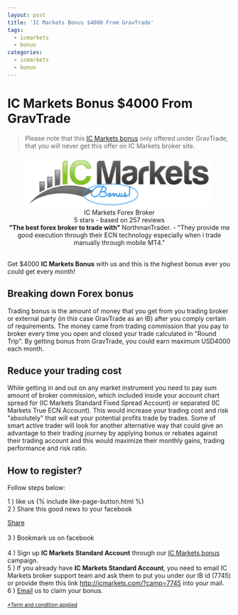 ```yaml
---
layout: post
title: 'IC Markets Bonus $4000 From GravTrade'
tags:
  - icmarkets
  - bonus
categories:
  - icmarkets
  - bonus
---
```

# IC Markets Bonus $4000 From GravTrade
> Please note that this [IC Markets bonus](http://www.gravtrade.com/bonus-and-rebates/ "IC Markets bonus") only offered under GravTrade, that you will never get this offer on IC Markets broker site.

<div align="center">
<div itemscope itemtype="http://schema.org/Review">
  <div itemprop="itemReviewed" itemscope itemtype="https://schema.org/FinancialProduct">
    <img itemprop="image" src="/static/img/general-image/ic-markets-bonus.PNG" alt="IC Markets Bonus"/>
    <br><span itemprop="name">IC Markets Forex Broker</span>
  </div>
   <div itemprop="aggregateRating" itemscope itemtype="http://schema.org/AggregateRating">
    <span itemprop="ratingValue">5</span> stars -
    based on <span itemprop="reviewCount">257</span> reviews
  </div>
  <b>"<span itemprop="name">The best forex broker to trade with</span>" </b>
  <span itemprop="author" itemscope itemtype="http://schema.org/Person">
    <span itemprop="name">NorthmanTrader.</span>
  </span>
  <span itemprop="reviewBody">- "They provide me good execution through their ECN technology especially when i trade manually through mobile MT4."</span>
  <div itemprop="publisher" itemscope itemtype="http://schema.org/Organization">
    <meta itemprop="name" content="www.GravTrade.com">
  </div>
</div>
</div><br>

Get $4000 **IC Markets Bonus** with us and this is the highest bonus ever you could get every month!

## Breaking down Forex bonus

Trading bonus is the amount of money that you get from you trading broker or external party (in this case GravTrade as an IB) after you comply certain of requirements. The money came from trading commission that you pay to broker every time you open and closed your trade calculated in "Round Trip". By getting bonus from GravTrade, you could earn maximum USD4000 each month.

## Reduce your trading cost

While getting in and out on any market instrument you need to pay sum amount of broker commission, which included inside your account chart spread for (IC Markets Standard Fixed Spread Account) or separated (IC Markets True ECN Account). This would increase your trading cost and risk "absolutely" that will eat your potential profits trade by trades. Some of smart active trader will look for another alternative way that could give an advantage to their trading journey by applying bonus or rebates against their trading account and this would maximize their monthly gains, trading performance and risk ratio.

## How to register?
Follow steps below:

1 ) like us {% include like-page-button.html %}
<br>
2 ) Share this good news to your facebook <div class="fb-share-button" data-href="http://www.gravtrade.com/icmarkets/bonus/2016/10/04/ic-markets-bonus.html" data-layout="button" data-size="small" data-mobile-iframe="true"><a class="fb-xfbml-parse-ignore" target="_blank" href="https://www.facebook.com/sharer/sharer.php?u=http%3A%2F%2Fwww.gravtrade.com%2Ficmarkets%2Fbonus%2F2016%2F10%2F04%2Fic-markets-bonus.html&amp;src=sdkpreparse">Share</a></div>
<br>
3 ) Bookmark us on facebook <div class="fb-save" data-uri="http://www.gravtrade.com" data-size="large"></div>
<br>
4 ) Sign up **IC Markets Standard Account** through our <a href="http://www.icmarkets.com/forex-trading/open-a-live-account/?camp=7746" rel="nofollow">IC Markets bonus</a> campaign.
<br>
5 ) If you already have **IC Markets Standard Account**, you need to email IC Markets broker support team and ask them to put you under our IB id (7745) or provide them this link http://icmarkets.com/?camp=7745 into your mail.
<br>
6 ) <a href="http://www.gravtrade.com/contact" rel="nofollow">Email</a> us to claim your bonus.


<small><a href="http://www.gravtrade.com/term-and-condition/" rel="nofollow">*Term and condition applied</a></small>
